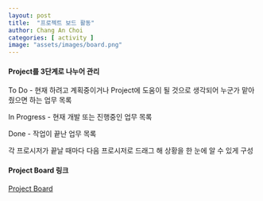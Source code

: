 ```yaml
---
layout: post
title:  "프로젝트 보드 활동"
author: Chang An Choi
categories: [ activity ]
image: "assets/images/board.png"
---
```



#### Project를 3단계로 나누어 관리

To Do - 현재 하려고 계획중이거나 Project에 도움이 될 것으로 생각되어 누군가 맡아줬으면 하는 업무 목록

In Progress - 현재 개발 또는 진행중인 업무 목록

Done - 작업이 끝난 업무 목록

각 프로시저가 끝날 때마다 다음 프로시저로 드래그 해 상황을 한 눈에 알 수 있게 구성

#### Project Board 링크
[Project Board](https://github.com/18-2-SKKU-OSS/2018-2-OSS-L1/projects/1)